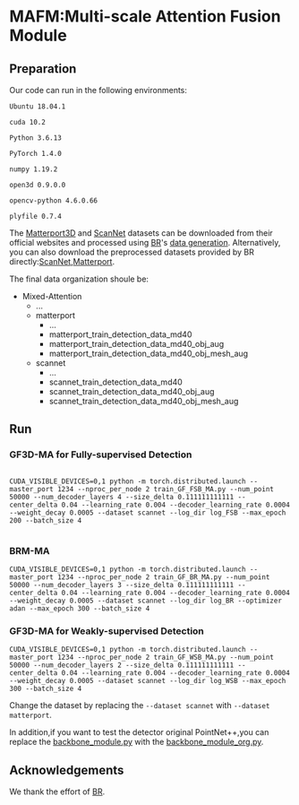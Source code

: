 # MAFM:Multi-scale Attention Fusion Module  

## Preparation

Our code can run in the following environments:

``` 
Ubuntu 18.04.1

cuda 10.2

Python 3.6.13

PyTorch 1.4.0

numpy 1.19.2

open3d 0.9.0.0

opencv-python 4.6.0.66

plyfile 0.7.4

```

The [Matterport3D](https://niessner.github.io/Matterport/) and [ScanNet](http://www.scan-net.org/) datasets can be downloaded from their official websites and processed using [BR](https://github.com/xuxw98/BackToReality)'s [data generation](https://github.com/xuxw98/BackToReality/tree/main/data_generation). Alternatively, you can also download the preprocessed datasets provided by BR directly:[ScanNet](https://drive.google.com/drive/folders/1hKjYXdHIpk8a1IPG_k4WmFacSPlfTYwZ),[Matterport](https://drive.google.com/drive/folders/166w4w9xa8c7WITDAGswEsDQ8cJxBJomn).

The final data organization shoule be:
* Mixed-Attention
    * ...
    * matterport
        * ...
        * matterport_train_detection_data_md40
        * matterport_train_detection_data_md40_obj_aug
        * matterport_train_detection_data_md40_obj_mesh_aug
    * scannet
        * ...
        * scannet_train_detection_data_md40
        * scannet_train_detection_data_md40_obj_aug
        * scannet_train_detection_data_md40_obj_mesh_aug


## Run

### GF3D-MA for Fully-supervised Detection

```

CUDA_VISIBLE_DEVICES=0,1 python -m torch.distributed.launch --master_port 1234 --nproc_per_node 2 train_GF_FSB_MA.py --num_point 50000 --num_decoder_layers 4 --size_delta 0.111111111111 --center_delta 0.04 --learning_rate 0.004 --decoder_learning_rate 0.0004 --weight_decay 0.0005 --dataset scannet --log_dir log_FSB --max_epoch 200 --batch_size 4


```

### BRM-MA

```
CUDA_VISIBLE_DEVICES=0,1 python -m torch.distributed.launch --master_port 1234 --nproc_per_node 2 train_GF_BR_MA.py --num_point 50000 --num_decoder_layers 3 --size_delta 0.111111111111 --center_delta 0.04 --learning_rate 0.004 --decoder_learning_rate 0.0004 --weight_decay 0.0005 --dataset scannet --log_dir log_BR --optimizer adan --max_epoch 300 --batch_size 4

```

### GF3D-MA for Weakly-supervised Detection

```
CUDA_VISIBLE_DEVICES=0,1 python -m torch.distributed.launch --master_port 1234 --nproc_per_node 2 train_GF_WSB_MA.py --num_point 50000 --num_decoder_layers 2 --size_delta 0.111111111111 --center_delta 0.04 --learning_rate 0.004 --decoder_learning_rate 0.0004 --weight_decay 0.0005 --dataset scannet --log_dir log_WSB --max_epoch 300 --batch_size 4

```

Change the dataset by replacing the `--dataset scannet` with `--dataset matterport`.

In addition,if you want to test the detector 
original PointNet++,you can replace the [backbone_module.py](https://github.com/hzx-9894/Mixed-Attention/blob/main/models/backbone_module.py) with the  [backbone_module_org.py](https://github.com/hzx-9894/Mixed-Attention/blob/main/models/backbone_module_org.py).

## Acknowledgements

We thank the effort of [BR](https://github.com/xuxw98/BackToReality).
